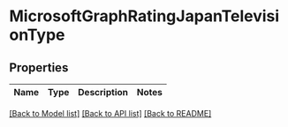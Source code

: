 # MicrosoftGraphRatingJapanTelevisionType

## Properties

Name | Type | Description | Notes
------------ | ------------- | ------------- | -------------


[[Back to Model list]](../README.md#documentation-for-models) [[Back to API list]](../README.md#documentation-for-api-endpoints) [[Back to README]](../README.md)


